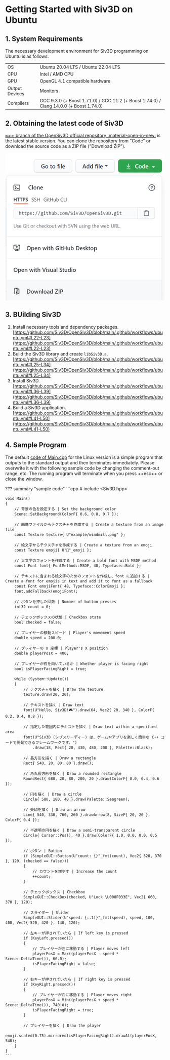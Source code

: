 # Getting Started with Siv3D on Ubuntu

## 1. System Requirements
The necessary development environment for Siv3D programming on Ubuntu is as follows:

|  |  |
|--|--|
| OS | Ubuntu 20.04 LTS / Ubuntu 22.04 LTS |
| CPU | Intel / AMD CPU |
| GPU | OpenGL 4.1 compatible hardware |
| Output Devices | Monitors |
| Compilers | GCC 9.3.0 (+ Boost 1.71.0) / GCC 11.2 (+ Boost 1.74.0) / Clang 14.0.0 (+ Boost 1.74.0) |

## 2. Obtaining the latest code of Siv3D

[`main` branch of the OpenSiv3D official repository :material-open-in-new:](https://github.com/Siv3D/OpenSiv3D) is the latest stable version. You can clone the repository from "Code" or download the source code as a ZIP file ("Download ZIP").

![](https://raw.githubusercontent.com/Siv3D/siv3d.site.resource/main/v6/download/ubuntu/repo.png)

## 3. BUilding Siv3D
1. Install necessary tools and dependency packages.
[https://github.com/Siv3D/OpenSiv3D/blob/main/.github/workflows/ubuntu.yml#L22-L23](https://github.com/Siv3D/OpenSiv3D/blob/main/.github/workflows/ubuntu.yml#L22-L23)
2. Build the Siv3D library and create `libSiv3D.a`.
[https://github.com/Siv3D/OpenSiv3D/blob/main/.github/workflows/ubuntu.yml#L25-L34](https://github.com/Siv3D/OpenSiv3D/blob/main/.github/workflows/ubuntu.yml#L25-L34)
3. Install Siv3D.
[https://github.com/Siv3D/OpenSiv3D/blob/main/.github/workflows/ubuntu.yml#L36-L39](https://github.com/Siv3D/OpenSiv3D/blob/main/.github/workflows/ubuntu.yml#L36-L39)
4. Build a Siv3D application.
[https://github.com/Siv3D/OpenSiv3D/blob/main/.github/workflows/ubuntu.yml#L41-L50](https://github.com/Siv3D/OpenSiv3D/blob/main/.github/workflows/ubuntu.yml#L41-L50)

## 4. Sample Program

The default [code of Main.cpp](https://github.com/Siv3D/OpenSiv3D/blob/main/Linux/App/Main.cpp) for the Linux version is a simple program that outputs to the standard output and then terminates immediately. Please overwrite it with the following sample code by changing the comment-out range, etc. The running program will terminate when you press ++esc++ or close the window.

??? summary "sample code"
	```cpp
	# include <Siv3D.hpp>

	void Main()
	{
		// 背景の色を設定する | Set the background color
		Scene::SetBackground(ColorF{ 0.6, 0.8, 0.7 });

		// 画像ファイルからテクスチャを作成する | Create a texture from an image file
		const Texture texture{ U"example/windmill.png" };

		// 絵文字からテクスチャを作成する | Create a texture from an emoji
		const Texture emoji{ U"🦖"_emoji };

		// 太文字のフォントを作成する | Create a bold font with MSDF method
		const Font font{ FontMethod::MSDF, 48, Typeface::Bold };

		// テキストに含まれる絵文字のためのフォントを作成し、font に追加する | Create a font for emojis in text and add it to font as a fallback
		const Font emojiFont{ 48, Typeface::ColorEmoji };
		font.addFallback(emojiFont);

		// ボタンを押した回数 | Number of button presses
		int32 count = 0;

		// チェックボックスの状態 | Checkbox state
		bool checked = false;

		// プレイヤーの移動スピード | Player's movement speed
		double speed = 200.0;

		// プレイヤーの X 座標 | Player's X position
		double playerPosX = 400;

		// プレイヤーが右を向いているか | Whether player is facing right
		bool isPlayerFacingRight = true;

		while (System::Update())
		{
			// テクスチャを描く | Draw the texture
			texture.draw(20, 20);

			// テキストを描く | Draw text
			font(U"Hello, Siv3D!🎮").draw(64, Vec2{ 20, 340 }, ColorF{ 0.2, 0.4, 0.8 });

			// 指定した範囲内にテキストを描く | Draw text within a specified area
			font(U"Siv3D (シブスリーディー) は、ゲームやアプリを楽しく簡単な C++ コードで開発できるフレームワークです。")
				.draw(18, Rect{ 20, 430, 480, 200 }, Palette::Black);

			// 長方形を描く | Draw a rectangle
			Rect{ 540, 20, 80, 80 }.draw();

			// 角丸長方形を描く | Draw a rounded rectangle
			RoundRect{ 680, 20, 80, 200, 20 }.draw(ColorF{ 0.0, 0.4, 0.6 });

			// 円を描く | Draw a circle
			Circle{ 580, 180, 40 }.draw(Palette::Seagreen);

			// 矢印を描く | Draw an arrow
			Line{ 540, 330, 760, 260 }.drawArrow(8, SizeF{ 20, 20 }, ColorF{ 0.4 });

			// 半透明の円を描く | Draw a semi-transparent circle
			Circle{ Cursor::Pos(), 40 }.draw(ColorF{ 1.0, 0.0, 0.0, 0.5 });

			// ボタン | Button
			if (SimpleGUI::Button(U"count: {}"_fmt(count), Vec2{ 520, 370 }, 120, (checked == false)))
			{
				// カウントを増やす | Increase the count
				++count;
			}

			// チェックボックス | Checkbox
			SimpleGUI::CheckBox(checked, U"Lock \U000F033E", Vec2{ 660, 370 }, 120);

			// スライダー | Slider
			SimpleGUI::Slider(U"speed: {:.1f}"_fmt(speed), speed, 100, 400, Vec2{ 520, 420 }, 140, 120);

			// 左キーが押されていたら | If left key is pressed
			if (KeyLeft.pressed())
			{
				// プレイヤーが左に移動する | Player moves left
				playerPosX = Max((playerPosX - speed * Scene::DeltaTime()), 60.0);
				isPlayerFacingRight = false;
			}

			// 右キーが押されていたら | If right key is pressed
			if (KeyRight.pressed())
			{
				// プレイヤーが右に移動する | Player moves right
				playerPosX = Min((playerPosX + speed * Scene::DeltaTime()), 740.0);
				isPlayerFacingRight = true;
			}

			// プレイヤーを描く | Draw the player
			emoji.scaled(0.75).mirrored(isPlayerFacingRight).drawAt(playerPosX, 540);
		}
	}
	```